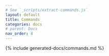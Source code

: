 ```yaml
---
# See `_scripts/extract-commands.js`
layout: default
title: Commands
categories: docs
# parent: Docs
nav_order: 4
---
```


{% include generated-docs/commands.md %}
